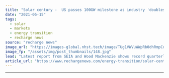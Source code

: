 ```yaml
---
title: "Solar century -  US passes 100GW milestone as industry 'doubles in size in three years'"
date: "2021-06-15"
tags: 
  - solar
  - markets
  - energy transition
  - recharge news
source: "recharge news"
image_url: "https://images-global.nhst.tech/image/TUg1VWVuWWpRb0dhRmpCd2xDdlhsbkwzY2YxRU12Q2I3b3E5RzI0MTczUT0=/nhst/binary/57a594a55e11c138bcc1bf5efba7a826"
image_fp: "/assets/img/post_thumbnails/148.jpg"
lead: "Latest report from SEIA and Wood Mackenzie shows record quarterly install of 5GW powered by utility sector, with total 250GW-plus on five-year horizon"
article_url: "https://www.rechargenews.com/energy-transition/solar-century-us-passes-100gw-milestone-as-industry-doubles-in-size-in-three-years/2-1-1025364"
---
```


---
